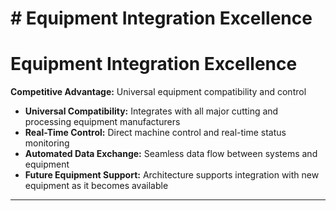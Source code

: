 # # Equipment Integration Excellence

# Equipment Integration Excellence
**Competitive Advantage:** Universal equipment compatibility and control
- **Universal Compatibility:** Integrates with all major cutting and processing equipment manufacturers
- **Real-Time Control:** Direct machine control and real-time status monitoring
- **Automated Data Exchange:** Seamless data flow between systems and equipment
- **Future Equipment Support:** Architecture supports integration with new equipment as it becomes available

---

